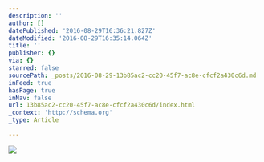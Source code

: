 ```yaml
---
description: ''
author: []
datePublished: '2016-08-29T16:36:21.827Z'
dateModified: '2016-08-29T16:35:14.064Z'
title: ''
publisher: {}
via: {}
starred: false
sourcePath: _posts/2016-08-29-13b85ac2-cc20-45f7-ac8e-cfcf2a430c6d.md
inFeed: true
hasPage: true
inNav: false
url: 13b85ac2-cc20-45f7-ac8e-cfcf2a430c6d/index.html
_context: 'http://schema.org'
_type: Article

---
```

![](https://the-grid-user-content.s3-us-west-2.amazonaws.com/f902cff4-7e04-4724-bbfe-1f193596f64f.jpg)